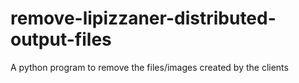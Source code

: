 # remove-lipizzaner-distributed-output-files
A python program to remove the files/images created by the clients 
